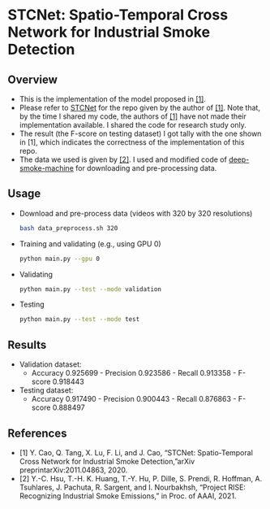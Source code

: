 # STCNet: Spatio-Temporal Cross Network for Industrial Smoke Detection
## Overview
* This is the implementation of the model proposed in [[1]](#references).
* Please refer to [STCNet](https://github.com/Caoyichao/STCNet) for the repo given by the author of [[1]](#references). Note that, by the time I shared my code, the authors of [[1]](#references) have not made their implementation available. I shared the code for research study only.
* The result (the F-score on testing dataset) I got tally with the one shown in [1], which indicates the correctness of the implementation of this repo.
* The data we used is given by [[2]](#references). I used and modified code of [deep-smoke-machine](https://github.com/CMU-CREATE-Lab/deep-smoke-machine) for downloading and pre-processing data.

## Usage
* Download and pre-process data (videos with 320 by 320 resolutions)
  ```bash
  bash data_preprocess.sh 320
  ```
* Training and validating (e.g., using GPU 0)
    ```bash
    python main.py --gpu 0
    ```
* Validating
    ```bash
    python main.py --test --mode validation
    ```
* Testing
    ```bash
    python main.py --test --mode test
    ```

## Results
* Validation dataset: 
  * Accuracy 0.925699 - Precision 0.923586 - Recall 0.913358 - F-score 0.918443
* Testing dataset: 
  * Accuracy 0.917490 - Precision 0.900443 - Recall 0.876863 - F-score 0.888497

## References
* [1] Y.  Cao,  Q.  Tang,  X.  Lu,  F.  Li,  and  J.  Cao,  “STCNet: Spatio-Temporal Cross Network for Industrial Smoke Detection,”arXiv preprintarXiv:2011.04863, 2020.
* [2] Y.-C. Hsu, T.-H. K. Huang, T.-Y. Hu, P. Dille, S. Prendi, R. Hoffman, A. Tsuhlares, J. Pachuta, R. Sargent, and I. Nourbakhsh, “Project RISE: Recognizing Industrial Smoke Emissions,” in Proc. of AAAI, 2021.